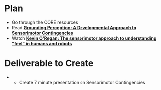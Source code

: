 
# Plan

* Go through the CORE resources
* Read **[Grounding Perception: A Developmental Approach to Sensorimotor Contingencies](https://ar5iv.labs.arxiv.org/html/1810.01870)**
* Watch **[Kevin O'Regan: The sensorimotor approach to understanding "feel" in humans and robots](https://www.youtube.com/watch?v=w4BsWmxu3dI&ab_channel=Aldebaran)**

# Deliverable to Create
* * Create 7 minute presentation on Sensorimotor Contingencies

